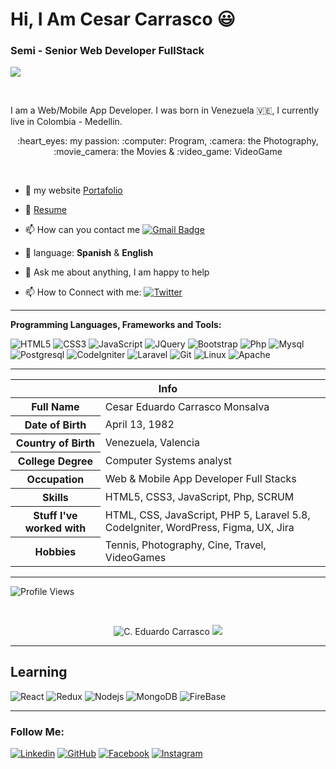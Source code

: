# Hi, I Am Cesar Carrasco :smiley:
### Semi - Senior Web Developer FullStack

![](https://visitor-badge.glitch.me/badge?page_id=educamo.educamo)

<br />

I am a Web/Mobile App Developer. I was born in Venezuela 🇻🇪, I currently live in Colombia - Medellin.

<p align="center"> :heart_eyes: my passion: :computer: Program, :camera: the Photography, :movie_camera: the Movies & :video_game: VideoGame </p>

<br />

- :bookmark_tabs: my website [Portafolio](http://eduardocarrasco.photography/Portafolio)

- 📝 [Resume](https://educamo.github.io/portafolio/assets/pdf/resumen-curricular-Cesar-Eduardo-Carrasco.pdf)

- :mailbox: How can you contact me [![Gmail Badge](https://img.shields.io/badge/-educamo@hotmail.com-c14438?style=flat-square&logo=Gmail&logoColor=white&link=mailto:educamo@hotmail.com)](mailto:educamo@hotmail.com)

- :pencil: language: __Spanish__ & __English__

- 💬 Ask me about anything, I am happy to help

- 📫 How to Connect with me: [![Twitter](https://img.shields.io/badge/-@educamo-00acee?style=flat&logo=Twitter&logoColor=white)](https://twitter.com/educamo/follow?screen_name=educamo "Follow on Twitter")

<hr />


**Programming Languages, Frameworks and Tools:**  

![HTML5](https://img.shields.io/badge/-HTML5-E34F26?style=flat-square&logo=html5&logoColor=white)
![CSS3](https://img.shields.io/badge/-CSS3-1572B6?style=flat-square&logo=css3)
![JavaScript](https://img.shields.io/badge/-JavaScript-black?style=flat-square&logo=javascript)
![JQuery](https://img.shields.io/badge/-JQuery-green?style=flat-square&logo=jquery)
![Bootstrap](https://img.shields.io/badge/-Bootstrap-darkblue?style=flat-square&logo=bootstrap)
![Php](https://img.shields.io/badge/-Php-563D7C?style=or-the-badge-square&logo=php)
![Mysql](https://img.shields.io/badge/Mysql-white?style=or-the-badge-square&logo=mysql)
![Postgresql](https://img.shields.io/badge/Postgres-blueviolet?style=or-the-badge-square&logo=postgresql)
![CodeIgniter](https://img.shields.io/badge/-Codeigniter-ec914a?style=or-the-badge-square&logo=codeigniter)
![Laravel](https://img.shields.io/badge/-Laravel-red?style=or-the-badge-square&logo=laravel&logoColor=white)
![Git](https://img.shields.io/badge/-Git-black?style=or-the-badge-square&logo=git)
![Linux](https://img.shields.io/badge/-linux-white?style=or-the-badge-square&logo=linux&logoColor=black)
![Apache](https://img.shields.io/badge/-apache-af0744?style=or-the-badge-square&logo=apache&logoColor=violet)


<hr />


<table>
<thead>
<tr>
<th colspan="2">Info</th>
</tr>
</thead>
<tbody>
<tr><th scope='row'>Full Name</th><td>Cesar Eduardo Carrasco Monsalva</td></tr>
<tr><th scope='row'>Date of Birth</th><td><time datetime="1982-04-13 05:30">April 13, 1982</time></td></tr>
<tr><th scope='row'>Country of Birth</th><td>Venezuela, Valencia</td></tr>
<tr><th scope='row'>College Degree</th><td>Computer Systems analyst</td></tr>
<tr><th scope='row'>Occupation</th><td>Web & Mobile App Developer Full Stacks</td></tr>
<tr><th scope='row'>Skills</th><td>HTML5, CSS3, JavaScript, Php, SCRUM</td></tr>
<tr><th scope='row'>Stuff I've worked with</th><td>HTML, CSS, JavaScript, PHP 5, Laravel 5.8, CodeIgniter, WordPress, Figma, UX, Jira</td></tr>
<tr><th scope='row'>Hobbies</th><td>Tennis, Photography, Cine, Travel, VideoGames</td></tr>
</tbody>
</table>

<hr />

<!--START_SECTION:waka-->
![Profile Views](http://img.shields.io/badge/Profile%20Views-94-blue)

<br />

<p align="center"> 
  <img src="https://github-readme-stats.vercel.app/api?username=educamo&show_icons=true&theme=gotham" alt="C. Eduardo Carrasco" />
  <img src="https://github-readme-stats.vercel.app/api/top-langs/?username=educamo&layout=compact&theme=gotham" />
</p>

<hr />

## Learning

![React](https://img.shields.io/badge/-React-black?style=flat-square&logo=React)
![Redux](https://img.shields.io/badge/-redux-black?style=flat-square&logo=Redux)
![Nodejs](https://img.shields.io/badge/-Nodejs-black?style=flat-square&logo=Node.js)
![MongoDB](https://img.shields.io/badge/-MongoDB-black?style=flat-square&logo=mongodb)
![FireBase](https://img.shields.io/badge/-FireBase-black?style=flat-square&logo=firebase)

<hr />


### Follow Me:


[![Linkedin](https://img.shields.io/badge/-educamo-blue?style=flat-square&logo=Linkedin&logoColor=white&link=https://www.linkedin.com/in/educamo/)](https://www.linkedin.com/in/educamo/)
[![GitHub](https://img.shields.io/badge/-GitHub-181717?style=flat-square&logo=github&logoColor=white&link=https://github.com/educamo)](https://github.com/educamo)
[![Facebook](https://img.shields.io/badge/-Facebook-077bab?style=flat-square&logo=facebook&logoColor=white&link=https://www.facebook.com/cesarcarrascowebdev)](https://www.facebook.com/cesarcarrascowebdev)
[![Instagram](https://img.shields.io/badge/-instagram-ff69b4?style=flat-square&logo=instagram&logoColor=white&link=http://www.instagram.com/swadevelop)](http://www.instagram.com/swadevelop)




